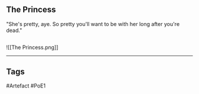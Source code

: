 ## The Princess
"She's pretty, aye. So pretty you'll
want to be with her long after you're dead."
##
![[The Princess.png]]

---
## Tags
#Artefact
#PoE1